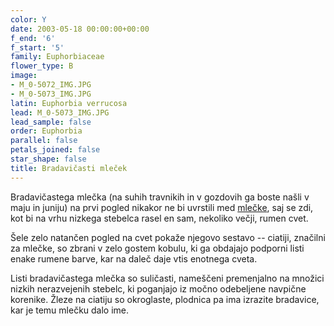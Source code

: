 ```yaml
---
color: Y
date: 2003-05-18 00:00:00+00:00
f_end: '6'
f_start: '5'
family: Euphorbiaceae
flower_type: B
image:
- M_0-5072_IMG.JPG
- M_0-5073_IMG.JPG
latin: Euphorbia verrucosa
lead: M_0-5073_IMG.JPG
lead_sample: false
order: Euphorbia
parallel: false
petals_joined: false
star_shape: false
title: Bradavičasti mleček
---
```

Bradavičastega mlečka (na suhih travnikih in v gozdovih ga boste našli v maju in juniju) na prvi pogled nikakor ne bi uvrstili med [mlečke](../genus/euphorbia/), saj se zdi, kot bi na vrhu nizkega stebelca rasel en sam, nekoliko večji, rumen cvet.

Šele zelo natančen pogled na cvet pokaže njegovo sestavo -- ciatiji, značilni za mlečke, so zbrani v zelo gostem kobulu, ki ga obdajajo podporni listi enake rumene barve, kar na daleč daje vtis enotnega cveta.

Listi bradavičastega mlečka so suličasti, nameščeni premenjalno na množici nizkih nerazvejenih stebelc, ki poganjajo iz močno odebeljene navpične korenike. Žleze na ciatiju so okroglaste, plodnica pa ima izrazite bradavice, kar je temu mlečku dalo ime.
